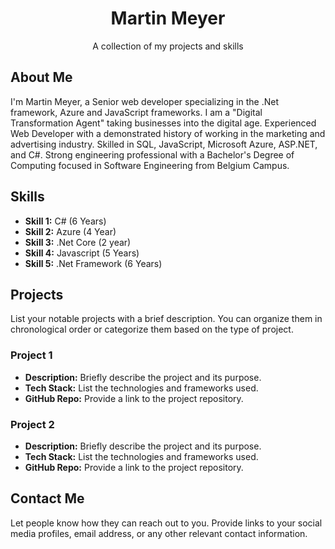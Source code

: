 <!-- Your Name's Portfolio -->

<h1 align="center">Martin Meyer</h1>

<p align="center">
    A collection of my projects and skills
</p>

## About Me

I'm Martin Meyer, a Senior web developer specializing in the .Net framework, Azure and
                    JavaScript
                    frameworks. I am a "Digital Transformation Agent" taking businesses into the digital age.
                    Experienced Web Developer with a demonstrated history of working in the marketing and advertising
                    industry.
                    Skilled in SQL, JavaScript, Microsoft Azure, ASP.NET, and C#.
                    Strong engineering professional with a Bachelor's Degree of Computing focused in Software
                    Engineering from
                    Belgium Campus.
## Skills

- **Skill 1:**  C# (6 Years)
- **Skill 2:**  Azure (4 Year)
- **Skill 3:**  .Net Core (2 year)
- **Skill 4:**  Javascript (5 Years)
- **Skill 5:**  .Net Framework (6 Years)

<!-- Add more skills as needed -->

## Projects

List your notable projects with a brief description. You can organize them in chronological order or categorize them based on the type of project.

### Project 1

- **Description:** Briefly describe the project and its purpose.
- **Tech Stack:** List the technologies and frameworks used.
- **GitHub Repo:** Provide a link to the project repository.

### Project 2

- **Description:** Briefly describe the project and its purpose.
- **Tech Stack:** List the technologies and frameworks used.
- **GitHub Repo:** Provide a link to the project repository.

<!-- Add more projects as needed -->

## Contact Me

Let people know how they can reach out to you. Provide links to your social media profiles, email address, or any other relevant contact information.

